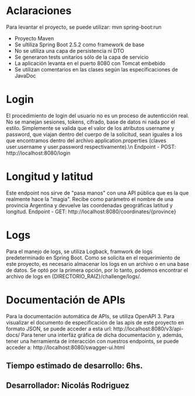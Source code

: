 # Aclaraciones

Para levantar el proyecto, se puede utilizar: mvn spring-boot:run
  - Proyecto Maven
  - Se ultiliza Spring Boot 2.5.2 como framework de base
  - No se utiliza una capa de persistencia ni DTO
  - Se generaron tests unitarios sólo de la capa de servicio
  - La aplicación levanta en el puerto 8080 con Tomcat embebido
  - Se utilizan comentarios en las clases según las especificaciones de JavaDoc

# Login

  El procedimiento de login del usuario no es un proceso de autenticción real. No se manejan sesiones, tokens, cifrado, base de datos ni nada por el estilo. Simplemente se valida que el valor de los atributos username y password, que viajan dentro del cuerpo de la solicitud, sean iguales a los que encontramos dentro del archivo application.properties (claves user.username y user.password respectivamente).\n
  Endpoint - POST: http://localhost:8080/login
  
# Longitud y latitud

  Este endpoint nos sirve de "pasa manos" con una API pública que es la que realmente hace la "magia". Recibe como parámetro el nombre de una provincia Argentina y devuelve las coordenadas geográficas latitud y longitud.
  Endpoint - GET: http://localhost:8080/coordinates/{province}
  
# Logs

  Para el manejo de logs, se utiliza Logback, framwork de logs predeterminado en Spring Boot. 
  Como se solicita en el requerimiento de este proyecto, es necesario almacenar los logs en un archivo o en una base de datos. Se optó por la primera opción, por lo tanto, podemos encontrar el archivo de logs en {DIRECTORIO_RAIZ}/challenge/logs/.
  
# Documentación de APIs

  Para la documentación automática de APIs, se utiliza OpenAPI 3.
  Para visualizar el documento de especificación de las apis de este proyecto en formato JSON, se puede acceder a esta url: http://localhost:8080/v3/api-docs/
  Para tener una interfáz gráfica de dicha documentación y, además, tener una herramienta de interacción con nuestros endpoints, se puede acceder a: http://localhost:8080/swagger-ui.html
  
 ## Tiempo estimado de desarrollo: 6hs.
 ## Desarrollador: Nicolás Rodriguez

